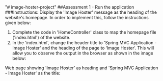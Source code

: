 "# image-hoster-project" 
##Assessment 1 - Run the application
###Instructions:
Display the 'Image Hoster' message as the heading of the website's homepage. In order to implement this, follow the instructions given below:

1. Complete the code in 'HomeController' class to map the homepage file ('index.html') of the website.
2. In the 'index.html', change the header title to 'Spring MVC Application - Image Hoster' and the heading of the page to ‘Image Hoster’. This will allow you to observe the output in the browser as shown in the image below:

Web page showing 'Image Hoster' as heading and 'Spring MVC Application - Image Hoster' as the title: